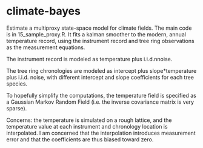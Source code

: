 # climate-bayes

Estimate a multiproxy state-space model for climate fields.  The main code is in 15_sample_proxy.R.  It fits a kalman smoother to the modern, annual temperature record, using the instrument record and tree ring observations as the measurement equations.

The instrument record is modeled as temperature plus i.i.d.nnoise.

The tree ring chronologies are modeled as intercept plus slope*temperature plus i.i.d. noise,
with different intercept and slope coefficients for each tree species.

To hopefully simplify the computations, the temperature field is specified as a Gaussian Markov Random Field (i.e. the inverse covariance matrix is very sparse).   

Concerns: the temperature is simulated on a rough lattice, and the temperature value at each instrument and chronology location is interpolated.  I am concerned that the interpolation introduces measurement error and that the coefficients are thus biased toward zero.

